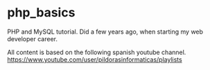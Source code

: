 # php_basics
PHP and MySQL tutorial. Did a few years ago, when starting my web developer career. 

All content is based on the following  spanish youtube channel.
https://www.youtube.com/user/pildorasinformaticas/playlists
